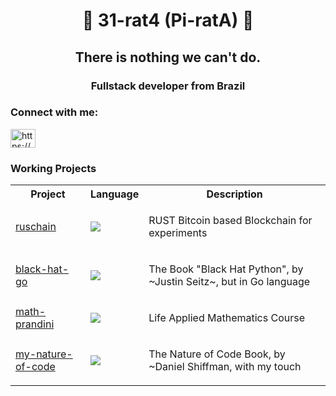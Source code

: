 <strong><h1 align="center">💾 31-rat4 (Pi-ratA) 💾</h1></strong>
<h2 align="center">There is nothing we can't do. </h2>
<h3 align="center">Fullstack developer from Brazil</h3>

<h3 align="left">Connect with me:</h3>
<p align="left">
<a href="https://linkedin.com/in/https://www.linkedin.com/in/pirata/" target="blank"><img align="center" src="https://raw.githubusercontent.com/rahuldkjain/github-profile-readme-generator/master/src/images/icons/Social/linked-in-alt.svg" alt="https://www.linkedin.com/in/pirata/" height="30" width="40" /></a>
</p>

<section>
  <h3>Working Projects</h3>
  <table>
    <tr>
       <th>
        Project
      </th>
      <th>
        Language
      </th>    
       <th>
        Description
      </th>     
    </tr>
    <tr> 
      <td>
        <a href="https://github.com/31-rat4/ruschain">ruschain</a>
      </td>
      <td>
         <img src="https://cdn.jsdelivr.net/gh/devicons/devicon@latest/icons/rust/rust-original.svg" />   
      </td> 
        <td>
        <p>RUST Bitcoin based Blockchain for experiments</p>
      </td>
    </tr>
     <tr> 
      <td>
        <a href="https://github.com/31-rat4/black-hat-go">black-hat-go</a>
      </td>
      <td>
        <img src="https://cdn.jsdelivr.net/gh/devicons/devicon@latest/icons/go/go-original.svg" />
      </td> 
        <td>
        <p>The Book "Black Hat Python", by ~Justin Seitz~, but in Go language</p>
      </td>
    </tr>
    <tr> 
      <td>
        <a href="https://github.com/31-rat4/math-prandini">math-prandini</a>
      </td>
      <td>
       <img src="https://cdn.jsdelivr.net/gh/devicons/devicon@latest/icons/python/python-original.svg" />
      </td> 
        <td>
        <p>Life Applied Mathematics Course</p>
      </td>
    </tr>
        <tr> 
      <td>
        <a href="https://github.com/31-rat4/my-nature-of-code">my-nature-of-code</a>
      </td>
      <td>
       <img src="https://cdn.jsdelivr.net/gh/devicons/devicon@latest/icons/javascript/javascript-original.svg" />
      </td> 
        <td>
        <p>The Nature of Code Book, by ~Daniel Shiffman, with my touch</p>
      </td>
    </tr>
  </table>
  
</section>



          
